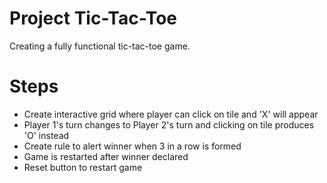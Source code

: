 # Project Tic-Tac-Toe

Creating a fully functional tic-tac-toe game.

# Steps

* Create interactive grid where player can click on tile and 'X' will appear
* Player 1's turn changes to Player 2's turn and clicking on tile produces 'O' instead
* Create rule to alert winner when 3 in a row is formed
* Game is restarted after winner declared
* Reset button to restart game
